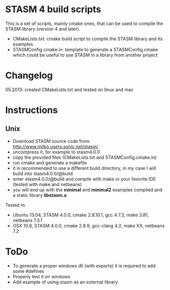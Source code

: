 STASM 4 build scripts
=====================

This is a set of scripts, mainly cmake ones, that can be used to compile the STASM library (version 4 and later).
* CMakeLists.txt: cmake build script to compile the STASM library and its examples
* STASMConfig.cmake.in: template to generate a STASMConfig.cmake which could be useful to use STASM in a library from another project

Changelog
=========
05.2013: created CMakeLists.txt and tested on linux and mac

Instructions
============

Unix
----

* Download STASM source code from: http://www.milbo.users.sonic.net/stasm/ 
* uncompress it, for example to stasm4.0.0
* copy the provided files (CMakeLists.txt and STASMConfig.cmake.in)
* run cmake and generate a makefile
* it is recommended to use a different build directory, in my case I will build into stasm4.0.0/@build
* enter stasm4.0.0/@build and compile with make or your favorite IDE (tested with make and netbeans)
* you will end up with the __minimal__ and __minimal2__ examples compiled and a static library __libstasm.a__


Tested in:
* Ubuntu 13.04, STASM 4.0.0, cmake 2.8.10.1, gcc 4.7.3, make 3.81, netbeans 7.3.1
* OSX 10.8, STASM 4.0.0, cmake 2.8.9, gcc-clang 4.2, make XX, netbeans 7.2

ToDo
============
* To generate a proper windows dll (with exports) it is required to add some #defines
* Properly test it on windows
* Add example of using stasm as an external library
